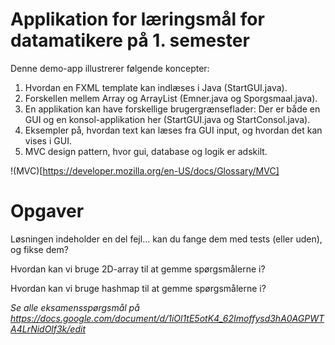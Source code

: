 # Applikation for læringsmål for datamatikere på 1. semester

Denne demo-app illustrerer følgende koncepter:

1. Hvordan en FXML template kan indlæses i Java (StartGUI.java).
2. Forskellen mellem Array og ArrayList (Emner.java og Sporgsmaal.java).
3. En applikation kan have forskellige brugergrænseflader: Der er både en GUI og en konsol-applikation her (StartGUI.java og StartConsol.java).
4. Eksempler på, hvordan text kan læses fra GUI input, og hvordan det kan vises i GUI.
5. MVC design pattern, hvor gui, database og logik er adskilt.


!(MVC)[https://developer.mozilla.org/en-US/docs/Glossary/MVC]

# Opgaver
Løsningen indeholder en del fejl... kan du fange dem med tests (eller uden), og fikse dem? 

Hvordan kan vi bruge 2D-array til at gemme spørgsmålerne i?

Hvordan kan vi bruge hashmap til at gemme spørgsmålerne i?

_Se alle eksamensspørgsmål på https://docs.google.com/document/d/1iOl1tE5otK4_62Imoffysd3hA0AGPWTA4LrNidOlf3k/edit_
